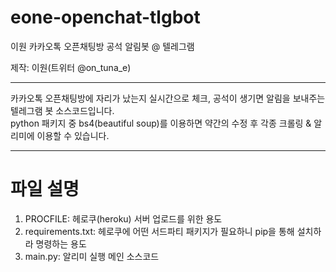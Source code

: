 # eone-openchat-tlgbot
이원 카카오톡 오픈채팅방 공석 알림봇 @ 텔레그램

제작: 이원(트위터 @on_tuna_e)

-------

카카오톡 오픈채팅방에 자리가 났는지 실시간으로 체크, 공석이 생기면 알림을 보내주는 텔레그램 봇 소스코드입니다.  
python 패키지 중 bs4(beautiful soup)를 이용하면 약간의 수정 후 각종 크롤링 & 알리미에 이용할 수 있습니다.  

------

# 파일 설명
1. PROCFILE: 헤로쿠(heroku) 서버 업로드를 위한 용도
2. requirements.txt: 헤로쿠에 어떤 서드파티 패키지가 필요하니 pip을 통해 설치하라 명령하는 용도
3. main.py: 알리미 실행 메인 소스코드
